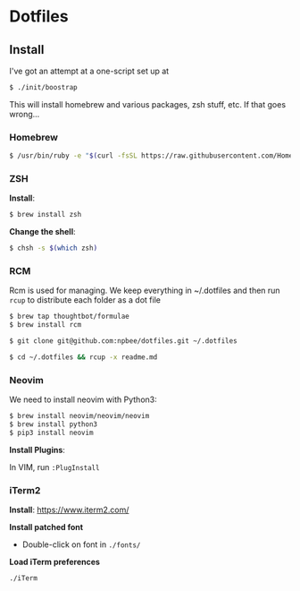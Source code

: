 # Dotfiles

## Install

I've got an attempt at a one-script set up at

```bash
$ ./init/boostrap
```

This will install homebrew and various packages, zsh stuff, etc.  If that goes wrong...

### Homebrew

```bash
$ /usr/bin/ruby -e "$(curl -fsSL https://raw.githubusercontent.com/Homebrew/install/master/install)"
```

### ZSH

**Install**:
```bash
$ brew install zsh
```

**Change the shell**:
```bash
$ chsh -s $(which zsh)
```

### RCM

Rcm is used for managing.  We keep everything in ~/.dotfiles and then run `rcup` to distribute each folder as a dot file

```bash
$ brew tap thoughtbot/formulae
$ brew install rcm
```

```bash
$ git clone git@github.com:npbee/dotfiles.git ~/.dotfiles
```

```bash
$ cd ~/.dotfiles && rcup -x readme.md
```

### Neovim

We need to install neovim with Python3:

```bash
$ brew install neovim/neovim/neovim
$ brew install python3
$ pip3 install neovim
```

**Install Plugins**:

In VIM, run `:PlugInstall`

### iTerm2

**Install**:
https://www.iterm2.com/

**Install patched font**
- Double-click on font in `./fonts/`

**Load iTerm preferences**

`./iTerm`
